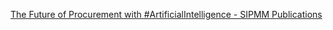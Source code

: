 [The Future of Procurement with #ArtificialIntelligence - SIPMM Publications](https://qi.tc/qi/117896)